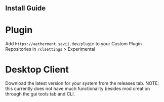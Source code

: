 ## Install Guide
# Plugin
Add `https://aetherment.sevii.dev/plugin` to your Custom Plugin Repositories in `/xlsettings` > Experimental
# Desktop Client
Download the latest version for your system from the releases tab.
NOTE: this currently does not have much functionality besides mod creation through the gui tools tab and CLI.